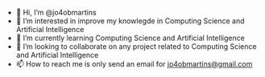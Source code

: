 - 👋 Hi, I’m @jo4obmartins
- 👀 I’m interested in improve my knowlegde in Computing Science and Artificial Intelligence
- 🌱 I’m currently learning Computing Science and Artificial Intelligence
- 💞️ I’m looking to collaborate on any project related to Computing Science and Artificial Intelligence
- 📫 How to reach me is only send an email for jo4obmartins@gmail.com

<!---
jo4obmartins/jo4obmartins is a ✨ special ✨ repository because its `README.md` (this file) appears on your GitHub profile.
You can click the Preview link to take a look at your changes.
--->
